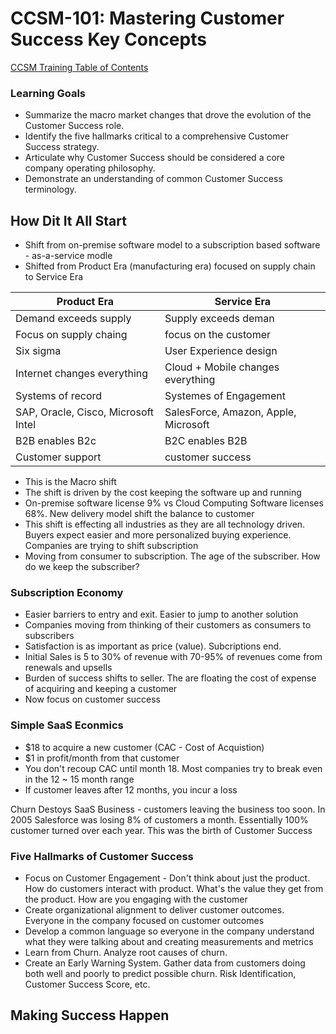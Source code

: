 # CCSM-101: Mastering Customer Success Key Concepts

[CCSM Training Table of Contents](https://github.com/pslucas0212/CCSM-Training/)

### Learning Goals
- Summarize the macro market changes that drove the evolution of the Customer Success role.
- Identify the five hallmarks critical to a comprehensive Customer Success strategy.
- Articulate why Customer Success should be considered a core company operating philosophy.
- Demonstrate an understanding of common Customer Success terminology.

## How Dit It All Start
- Shift from on-premise software model to a subscription based software - as-a-service modle
- Shifted from Product Era (manufacturing era) focused on supply chain to Service Era

Product Era | Service Era
------------|-------------
Demand exceeds supply | Supply exceeds deman
Focus on supply chaing | focus on the customer
Six sigma | User Experience design
Internet changes everything | Cloud + Mobile changes everything
Systems of record | Systemes of Engagement
SAP, Oracle, Cisco, Microsoft Intel | SalesForce, Amazon, Apple, Microsoft
B2B enables B2c | B2C enables B2B
Customer support | customer success

- This is the Macro shift
- The shift is driven by the cost keeping the software up and running
- On-premise software license 9% vs Cloud Computing Software licenses 68%.  New delivery model shift the balance to customer
- This shift is effecting all industries as they are all technology driven.  Buyers expect easier and more personalized buying experience.  Companies are trying to shift subscription
- Moving from consumer to subscription.  The age of the subscriber.  How do we keep the subscriber?

### Subscription Economy
- Easier barriers to entry and exit.  Easier to jump to another solution
- Companies moving from thinking of their customers as consumers to subscribers
- Satisfaction is as important as price (value).  Subcriptions end.
- Initial Sales is 5 to 30% of revenue with 70-95% of revenues come from renewals and upsells
- Burden of success shifts to seller.  The are floating the cost of expense of acquiring and keeping a customer
- Now focus on customer success

### Simple SaaS Econmics
- $18 to acquire a new customer (CAC - Cost of Acquistion)
- $1 in profit/month from that customer
- You don't recoup CAC until month 18.  Most companies try to break even in the 12 ~ 15 month range
- If customer leaves after 12 months, you incur a loss

Churn Destoys SaaS Business - customers leaving the business too soon.  In 2005 Salesforce was losing 8% of customers a month.  Essentially 100% customer turned over each year.  This was the birth of Customer Success

### Five Hallmarks of Customer Success
- Focus on Customer Engagement - Don't think about just the product.  How do customers interact with product.  What's the value they get from the product.  How are you engaging with the customer
- Create organizational alignment to deliver customer outcomes.  Everyone in the company focused on customer outcomes
- Develop a common language so everyone in the company understand what they were talking about and creating measurements and metrics
- Learn from Churn.  Analyze root causes of churn.
- Create an Early Warning System.  Gather data from customers doing both well and poorly to predict possible churn. Risk Identification, Customer Success Score, etc.

## Making Success Happen

